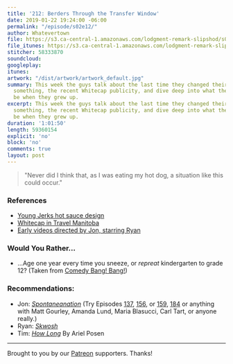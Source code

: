 ```yaml
---
title: '212: Berders Through the Transfer Window'
date: 2019-01-22 19:24:00 -06:00
permalink: "/episode/s02e12/"
author: Whatevertown
file: https://s3.ca-central-1.amazonaws.com/lodgment-remark-slipshod/s02e12.mp3
file_itunes: https://s3.ca-central-1.amazonaws.com/lodgment-remark-slipshod/s02e12.m4a
stitcher: 58333870
soundcloud: 
googleplay: 
itunes: 
artwork: "/dist/artwork/artwork_default.jpg"
summary: This week the guys talk about the last time they changed their minds about
  something, the recent Whitecap publicity, and dive deep into what they wanted to
  be when they grew up.
excerpt: This week the guys talk about the last time they changed their minds about
  something, the recent Whitecap publicity, and dive deep into what they wanted to
  be when they grew up.
duration: '1:01:50'
length: 59360154
explicit: 'no'
block: 'no'
comments: true
layout: post
---
```


> "Never did I think that, as I was eating my hot dog, a situation like this could occur."

### References
- [Young Jerks hot sauce design](https://twitter.com/Dan_Cassaro/status/1087765765305053185)
- [Whitecap in Travel Manitoba](https://www.travelmanitoba.com/blog/post/11-java-joints-you-should-give-a-shot/)
- [Early videos directed by Jon, starring Ryan](https://media.giphy.com/media/mqZSsQOxaIT28/giphy.gif)

### Would You Rather…
- …Age one year every time you sneeze, or _repreat_ kindergarten to grade 12? (Taken from [Comedy Bang! Bang!](https://comedybangbang.fandom.com/wiki/2013_Tour,_Chicago))

### Recommendations:
- Jon: *[Spontaneanation](https://www.earwolf.com/show/spontaneanation-with-paul-f-tompkins/)* (Try Episodes [137](https://www.earwolf.com/episode/hardware-store/), [156](https://www.earwolf.com/episode/a-sunken-livering-room-from-a-multi-camera-tv-set/), or [159](https://www.earwolf.com/episode/the-moon-2/), [184](https://www.earwolf.com/episode/amusement-park/) or anything with Matt Gourley, Amanda Lund, Maria Blasucci, Carl Tart, or anyone really.)
- Ryan: *[Skwosh](https://www.skwosh.com.au/)*
- Tim: *[How Long](https://open.spotify.com/artist/2eiy8nxhJQnnBYMMXR6u5y)* By Ariel Posen

---

Brought to you by our [Patreon](https://www.patreon.com/whatevertown) supporters. Thanks!
